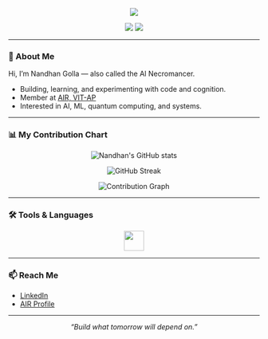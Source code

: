 <!--
  Minimalist banner or ASCII art can be added here if desired
-->

<p align="center">
  <img src="https://readme-typing-svg.demolab.com?font=Fira+Code&weight=900&size=36&pause=1000&color=7E3FF2&center=true&vCenter=true&multiline=true&width=700&height=70&lines=Nandhan+Golla;AI+Necromancer" />
</p>

<p align="center">
  <img src="https://img.shields.io/badge/Nickname-AI%20Necromancer-7e3ff2?style=for-the-badge&logo=ghost&logoColor=white" />
  <img src="https://img.shields.io/badge/LinkedIn-Connect-0A66C2?style=for-the-badge&logo=linkedin&logoColor=white" />
</p>

---

### 👤 About Me

Hi, I’m Nandhan Golla — also called the AI Necromancer.

- Building, learning, and experimenting with code and cognition.
- Member at [AIR, VIT-AP](https://air.vitap.ac.in/members/nandhan.html)
- Interested in AI, ML, quantum computing, and systems.

---

### 📊 My Contribution Chart

<p align="center">
  <img src="https://github-readme-stats.vercel.app/api?username=Nandhan-Golla&show_icons=true&theme=tokyonight&hide_title=true&count_private=true" alt="Nandhan's GitHub stats" />
</p>

<p align="center">
  <img src="https://github-readme-streak-stats.herokuapp.com/?user=Nandhan-Golla&theme=tokyonight" alt="GitHub Streak" />
</p>

<p align="center">
  <img src="https://github-readme-activity-graph.vercel.app/graph?username=Nandhan-Golla&theme=tokyo-night&hide_border=true" alt="Contribution Graph"/>
</p>

---

### 🛠️ Tools & Languages

<p align="center">
  <img src="https://skillicons.dev/icons?i=python,rust,cpp,java,js,kotlin" height="40" />
</p>

---

### 📫 Reach Me

- [LinkedIn](https://in.linkedin.com/in/nandhan-golla-74901a31b)
- [AIR Profile](https://air.vitap.ac.in/members/nandhan.html)

---

<p align="center">
  <em>“Build what tomorrow will depend on.”</em>
</p>
